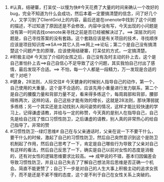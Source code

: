 1. #认真，结硬寨，打呆仗--以慢为快#今天花费了大量的时间来确认一个改好的bug，完全不知道为什么会成功，然后本着一定要搞清楚的信念，问了好几个人，又学习到了ClientGrid上的内容，最后还是在onenote中找到了这个问题的描述，不过知道了原因还是不会修改，内容中没有写，今天出现的小问题是没有第一时间去找onenote来寻找之前是否已经被解决过了。==> 深层次的问题是，自己寻找答案的没有套路。这个套路应该是有关项目的技术，寻找顺序应该是项目知识库==>SA==>其它人员==>网上==>论坛；第二个是自己没有搞清楚这个问题产生的原理，应该使用结硬寨，打呆仗的方式，一定搞清楚。
2. #积极主动# 今天加了介绍的女孩之后，自己没有及时主动的扑上去，这个是自己害怕扑上去==>自己自信心不足导致了这个问题，其实我怕自己付出了感情，最后发现不合适。==> 不怕，每一个人都是一段精力，万一发现是合适的呢？对吧？
3. #健身，28法则，人际交往# 今天健身的时候别人指导自己的动作，第一个，自己使用的大重量，这个是不合适的，应该先用小重量进行发力联系，第二个是自己的腰腹力量和背部力量不足，看来得多练这个，每周肩部和背部，腰部得练两次，这样的话，自己这些才能有效的增长，这就是28法则，那块薄弱就多练练；另一个其实还是主动找别人询问姿势的情况，这样才能比较快速的学习上，记得谦虚请教，并给与一定的称赞，今天真的是别人在指导自己，自己先是给自己找了借口习惯性防卫，之后谦虚的请教，别人真的非常热心的给自己指导了。非常的赞
4. #习惯性防卫--绿灯思维# 自己在与父亲通话时，父亲在说一下不要干什么，要干什么的时候，激起了自己的习惯性防卫，然后自己突然意识到这个是防卫机制起了作用，然后自己思考了一下，肯定是自己哪些行为导致了父亲对自己有这样的看法，然后自己反思了一下，确实是自己以前对女性的态度是消极的，还有对女性的逻辑思维要求比较高。==> 成甲说的不错，基本归因偏差会导致习惯性防卫，并且让自己失去了了解自己想法背后思维是否正确一个机会。简直不能更赞了；自己下一步是对自己的人生大事上积极主动的追求女孩子，而不是还是不紧不慢的态度，这个是不利于自己在女性关系上突破的。